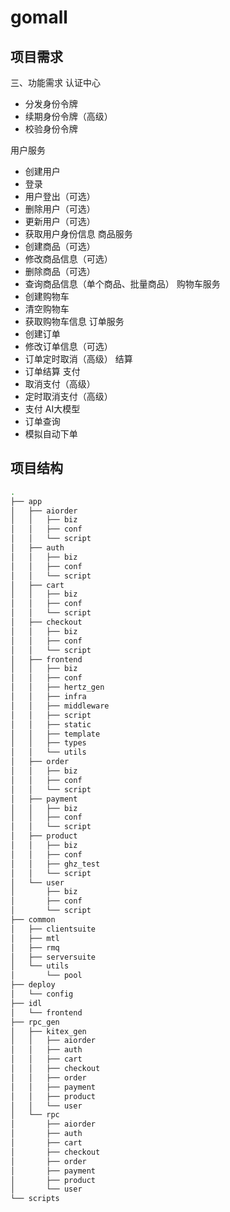 # gomall

## 项目需求
三、功能需求
认证中心
- 分发身份令牌
- 续期身份令牌（高级）
- 校验身份令牌

用户服务
- 创建用户
- 登录
- 用户登出（可选）
- 删除用户（可选）
- 更新用户（可选）
- 获取用户身份信息
商品服务
- 创建商品（可选）
- 修改商品信息（可选）
- 删除商品（可选）
- 查询商品信息（单个商品、批量商品）
购物车服务
- 创建购物车
- 清空购物车
- 获取购物车信息
订单服务
- 创建订单
- 修改订单信息（可选）
- 订单定时取消（高级）
结算
- 订单结算
支付
- 取消支付（高级）
- 定时取消支付（高级）
- 支付
AI大模型
- 订单查询
- 模拟自动下单

## 项目结构
```bash
.
├── app
│   ├── aiorder
│   │   ├── biz
│   │   ├── conf
│   │   └── script
│   ├── auth
│   │   ├── biz
│   │   ├── conf
│   │   └── script
│   ├── cart
│   │   ├── biz
│   │   ├── conf
│   │   └── script
│   ├── checkout
│   │   ├── biz
│   │   ├── conf
│   │   └── script
│   ├── frontend
│   │   ├── biz
│   │   ├── conf
│   │   ├── hertz_gen
│   │   ├── infra
│   │   ├── middleware
│   │   ├── script
│   │   ├── static
│   │   ├── template
│   │   ├── types
│   │   └── utils
│   ├── order
│   │   ├── biz
│   │   ├── conf
│   │   └── script
│   ├── payment
│   │   ├── biz
│   │   ├── conf
│   │   └── script
│   ├── product
│   │   ├── biz
│   │   ├── conf
│   │   ├── ghz_test
│   │   └── script
│   └── user
│       ├── biz
│       ├── conf
│       └── script
├── common
│   ├── clientsuite
│   ├── mtl
│   ├── rmq
│   ├── serversuite
│   └── utils
│       └── pool
├── deploy
│   └── config
├── idl
│   └── frontend
├── rpc_gen
│   ├── kitex_gen
│   │   ├── aiorder
│   │   ├── auth
│   │   ├── cart
│   │   ├── checkout
│   │   ├── order
│   │   ├── payment
│   │   ├── product
│   │   └── user
│   └── rpc
│       ├── aiorder
│       ├── auth
│       ├── cart
│       ├── checkout
│       ├── order
│       ├── payment
│       ├── product
│       └── user
└── scripts
```